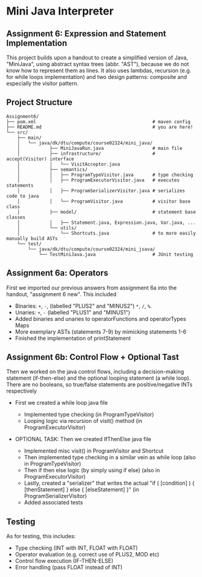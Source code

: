 # Mini Java Interpreter
## Assignment 6: Expression and Statement Implementation

This project builds upon a handout to create a simplified version of Java, "MiniJava", using abstract syntax trees (abbr. "AST"), because we do not know how to represent them as lines. It also uses lambdas, recursion (e.g. for while loops implementation) and two design patterns: composite and especially the visitor pattern.

## Project Structure

```
Assignment6/
├── pom.xml                                           # maven config
├── README.md                                         # you are here!
└── src/
    ├── main/
    │   └── java/dk/dtu/compute/course02324/mini_java/
    │           ├── MiniJavaRun.java                  # main file
    │           ├── infrastructure/                   # accept(Visitor) interface
    │           │   └── VisitAcceptor.java
    │           ├── semantics/
    │           │   ├── ProgramTypeVisitor.java       # type checking
    │           │   ├── ProgramExecutorVisitor.java   # executes statements
    │           │   ├── ProgramSerializerVisitor.java # serializes code to java
    │           │   └── ProgramVisitor.java           # visitor base class
    │           ├── model/                            # statement base classes
    │           │   ├── Statement.java, Expression.java, Var.java, ...
    │           └── utils/
    │               └── Shortcuts.java                # to more easily manually build ASTs
    └── test/
        └── java/dk/dtu/compute/course02324/mini_jsava/
            └── TestMiniJava.java                     # JUnit testing
```

## Assignment 6a: Operators

First we imported our previous answers from assignment 6a into the handout, "assignment 6 new". This included

- Binaries: `+`, `-`, (labelled "PLUS2" and "MINUS2") `*`, `/`, `%`.
- Unaries: `+`, `-` (labelled "PLUS1" and "MINUS1") 
- Added binaries and unaries to operatorFunctions and operatorTypes Maps
- More exemplary ASTs (statements 7-9) by mimicking statements 1-6
- Finished the implementation of printStatement 

## Assignment 6b: Control Flow + Optional Tast

Then we worked on the java control flows, including a decision-making statement (if-then-else) and the optional looping statement (a while loop). There are no booleans, so true/false statements are positive/negative INTs respectively

- First we created a while loop java file
  - Implemented type checking (in ProgramTypeVisitor)
  - Looping logic via recursion of visit() method (in ProgramExecutorVisitor)

- OPTIONAL TASK: Then we created IfThenElse java file
  - Implemented misc visit() in ProgramVisitor and Shortcut 
  - Then implemented type checking in a similar vein as while loop (also in ProgramTypeVisitor)
  - Then if then else logic (by simply using if else) (also in ProgramExecutorVisitor)
  - Lastly, created a "serializer" that writes the actual "if ( [condition] ) { [thenStatement] } else { [elseStatement] }" (in ProgramSerializerVisitor)
  - Added associated tests

## Testing

As for testing, this includes:
- Type checking (INT with INT, FLOAT with FLOAT)
- Operator evaluation (e.g. correct use of PLUS2, MOD etc)
- Control flow execution (IF-THEN-ELSE)
- Error handling (pass FLOAT instead of INT)

